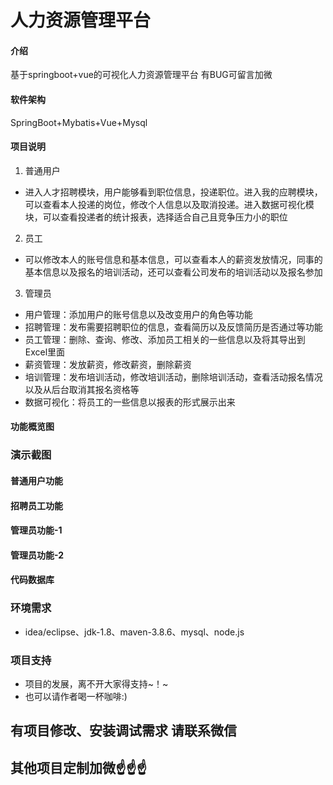 # 人力资源管理平台

#### 介绍
基于springboot+vue的可视化人力资源管理平台
有BUG可留言加微

#### 软件架构
SpringBoot+Mybatis+Vue+Mysql


#### 项目说明

1.  普通用户
- 进入人才招聘模块，用户能够看到职位信息，投递职位。进入我的应聘模块，可以查看本人投递的岗位，修改个人信息以及取消投递。进入数据可视化模块，可以查看投递者的统计报表，选择适合自己且竞争压力小的职位
2.  员工
- 可以修改本人的账号信息和基本信息，可以查看本人的薪资发放情况，同事的基本信息以及报名的培训活动，还可以查看公司发布的培训活动以及报名参加
3.  管理员
- 用户管理：添加用户的账号信息以及改变用户的角色等功能
- 招聘管理：发布需要招聘职位的信息，查看简历以及反馈简历是否通过等功能
- 员工管理：删除、查询、修改、添加员工相关的一些信息以及将其导出到Excel里面
- 薪资管理：发放薪资，修改薪资，删除薪资
- 培训管理：发布培训活动，修改培训活动，删除培训活动，查看活动报名情况以及从后台取消其报名资格等
- 数据可视化：将员工的一些信息以报表的形式展示出来

#### 功能概览图


### 演示截图
#### 普通用户功能


#### 招聘员工功能


#### 管理员功能-1


#### 管理员功能-2


#### 代码数据库


### 环境需求
- idea/eclipse、jdk-1.8、maven-3.8.6、mysql、node.js

### 项目支持
- 项目的发展，离不开大家得支持~！~
- 也可以请作者喝一杯咖啡:)


## 有项目修改、安装调试需求 请联系微信


## 其他项目定制加微☝☝☝



